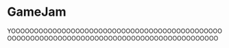 # GameJam


YOOOOOOOOOOOOOOOOOOOOOOOOOOOOOOOOOOOOOOOOOOOOOOOOOOOOOOOOOOOOOOOOOOOOOOOOOOOOOOOOOOOOOOOOOOOO
